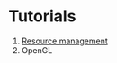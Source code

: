 # Tutorials

1. [Resource management](documentation/input/tutorials/resourceManagement.md)
2. OpenGL
